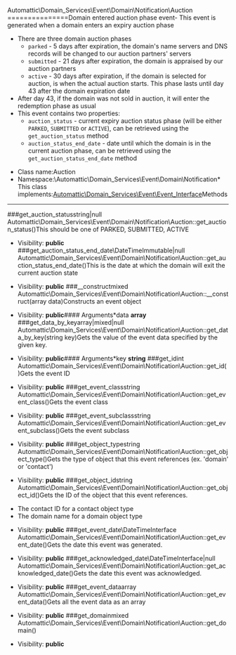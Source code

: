 Automattic\Domain_Services\Event\Domain\Notification\Auction
===============Domain entered auction phase event- This event is generated when a domain enters an expiry auction phase
- There are three domain auction phases
    - `parked` - 5 days after expiration, the domain's name servers and DNS records will be changed to our auction
       partners' servers
    - `submitted` - 21 days after expiration, the domain is appraised by our auction partners
    - `active` - 30 days after expiration, if the domain is selected for auction, is when the actual auction starts.
      This phase lasts until day 43 after the domain expiration date
- After day 43, if the domain was not sold in auction, it will enter the redemption phase as usual
- This event contains two properties:
    - `auction_status` - current expiry auction status phase (will be either `PARKED`, `SUBMITTED` or `ACTIVE`),
      can be retrieved using the `get_auction_status` method
    - `auction_status_end_date` - date until which the domain is in the current auction phase, can be retrieved using
      the `get_auction_status_end_date` method
* Class name:Auction
* Namespace:\Automattic\Domain_Services\Event\Domain\Notification* This class implements:[Automattic\Domain_Services\Event\Event_Interface](Automattic-Domain_Services-Event-Event_Interface.md)Methods
-------
###get_auction_statusstring|null Automattic\Domain_Services\Event\Domain\Notification\Auction::get_auction_status()This should be one of PARKED, SUBMITTED, ACTIVE



* Visibility: **public**
###get_auction_status_end_date\DateTimeImmutable|null Automattic\Domain_Services\Event\Domain\Notification\Auction::get_auction_status_end_date()This is the date at which the domain will exit the current auction state



* Visibility: **public**
###__constructmixed Automattic\Domain_Services\Event\Domain\Notification\Auction::__construct(array data)Constructs an event object



* Visibility: **public**#### Arguments*data **array**
###get_data_by_keyarray|mixed|null Automattic\Domain_Services\Event\Domain\Notification\Auction::get_data_by_key(string key)Gets the value of the event data specified by the given key.



* Visibility: **public**#### Arguments*key **string**
###get_idint Automattic\Domain_Services\Event\Domain\Notification\Auction::get_id()Gets the event ID



* Visibility: **public**
###get_event_classstring Automattic\Domain_Services\Event\Domain\Notification\Auction::get_event_class()Gets the event class



* Visibility: **public**
###get_event_subclassstring Automattic\Domain_Services\Event\Domain\Notification\Auction::get_event_subclass()Gets the event subclass



* Visibility: **public**
###get_object_typestring Automattic\Domain_Services\Event\Domain\Notification\Auction::get_object_type()Gets the type of object that this event references (ex. 'domain' or 'contact')



* Visibility: **public**
###get_object_idstring Automattic\Domain_Services\Event\Domain\Notification\Auction::get_object_id()Gets the ID of the object that this event references.

- The contact ID for a contact object type
- The domain name for a domain object type

* Visibility: **public**
###get_event_date\DateTimeInterface Automattic\Domain_Services\Event\Domain\Notification\Auction::get_event_date()Gets the date this event was generated.



* Visibility: **public**
###get_acknowledged_date\DateTimeInterface|null Automattic\Domain_Services\Event\Domain\Notification\Auction::get_acknowledged_date()Gets the date this event was acknowledged.



* Visibility: **public**
###get_event_dataarray Automattic\Domain_Services\Event\Domain\Notification\Auction::get_event_data()Gets all the event data as an array



* Visibility: **public**
###get_domainmixed Automattic\Domain_Services\Event\Domain\Notification\Auction::get_domain()



* Visibility: **public**